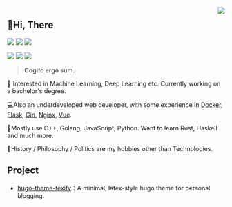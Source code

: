 
<img align="right" src="https://github-readme-stats.vercel.app/api?username=queensferryme&bg_color=FAFAFA&count_private=true&hide_border=true&hide_title=true&icon_color=AA0000&include_all_commits=true&line_height=30&show_icons=true&title_color=AA0000" style="padding-left: 2rem">

## 👋Hi, There

[![](https://img.shields.io/badge/-Email-c2392a?logo=Gmail&logoColor=fff&style=flat-square)](mailto://queensferry.me@gmail.com) [![](https://img.shields.io/badge/-qufy.me-FF4088?logo=Hugo&logoColor=fff&style=flat-square)](http://qufy.me) [![](https://img.shields.io/badge/-Twitter-1da1f2?logo=Twitter&logoColor=white&style=flat-square)](https://twitter.com/queensferryme)

[![](https://img.shields.io/badge/-GitHub-000?logo=GitHub&style=flat-square)](https://github.com/queensferryme) [![](https://img.shields.io/badge/-RSS-FFA500?logo=RSS&logoColor=fff&style=flat-square)](http://qufy.me) [![](https://img.shields.io/badge/-Telegram-2CA5E0?labelColor=fff&logo=Telegram&logoWidth=13&style=flat-square)](https://t.me/queensferryme) 

>   **Cogito ergo sum.**

🤖 Interested in Machine Learning, Deep Learning etc. Currently working on a bachelor's degree.

💻Also an underdeveloped web developer, with some experience in [Docker](https://www.docker.com/), [Flask](https://github.com/pallets/flask), [Gin](https://github.com/gin-gonic/gin), [Nginx](https://github.com/nginx/nginx), [Vue](https://github.com/vuejs/vue).

🌌Mostly use C++, Golang, JavaScript, Python. Want to learn Rust, Haskell and much more.

🌊History / Philosophy / Politics are my hobbies other than Technologies.

## Project

-   [hugo-theme-texify](https://github.com/queensferryme/hugo-theme-texify)：A minimal, latex-style hugo theme for personal blogging.
